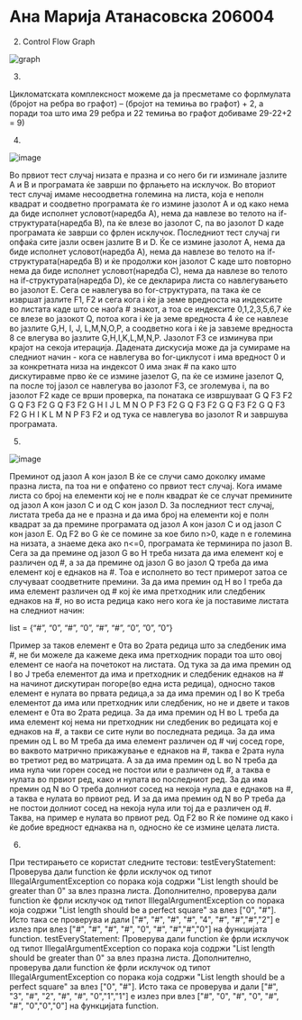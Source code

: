# Ана Марија Атанасовска 206004

2. Control Flow Graph

![graph](https://user-images.githubusercontent.com/86167204/170261819-07d28299-9fb9-497c-8207-fa49c76ba3f5.png)

3. 
Цикломатската комплексност можеме да ја пресметаме со форлмулата (бројот на ребра во графот) – (бројот на темиња во графот) + 2, а поради тоа што има 29 ребра и 22 темиња во графот добиваме 29-22+2 = 9) 

4. 
![image](https://user-images.githubusercontent.com/86167204/170672551-5f3e5359-18b5-4c67-abe5-559e77e62932.png)

Во првиот тест случај низата е празна и со него би ги изминале јазлите A и B и програмата ќе заврши по фрлањето на исклучок. Во вториот тест случај имаме несоодветна големина на листа, која е неполн квадрат и соодветно програмата ќе го измине јазолот А и од како нема да биде исполнет условот(наредба A), нема да навлезе во телото на if-структурата(наредба В), па ќе влезе во јазолот С, па во јазолот D каде програмата ќе заврши со фрлен исклучок. Последниот тест случај ги опфаќа сите јазли освен јазлите В и D.  Ќе се измине јазолот А, нема да биде исполнет условот(наредба A), нема да навлезе во телото на if-структурата(наредба В) и ќе продолжи кон јазолот С каде што повторно нема да биде исполнет условот(наредба С), нема да навлезе во телото на if-структурата(наредба D), ќе се декларира листа со навлегувањето во јазолот Е. Сега се навлегува во for-структурата, па така ќе се извршат јазлите F1, F2 и сега кога i ќе ја земе вредноста на индексите во листата каде што се наоѓа # знакот, а тоа се индексите 0,1,2,3,5,6,7 ќе се влезе во јазокот Q, потоа кога i ќе ја земе вредноста 4 ќе се навлезе во јазлите G,H, I, J, L,M,N,O,P, а соодветно кога i ќе ја завземе вредноста 8 се влегува во јазлите G,H,I,K,L,M,N,P. Јазолот F3 се изминува при крајот на секоја итерација. Дадената дискусија може да ја сумираме на следниот начин - кога се навлегува во for-циклусот i има вредност 0 и за конкретната низа на индексот 0 има знак # па како што дискутиравме прво ќе се измине јазелот G, па ќе се измине јазелот Q, па после тој јазол се навлегува во јазолот F3, се зголемува i, па во јазолот F2 каде се врши проверка, па понатака се извршуваат G Q F3 F2 G Q F3 F2 G Q F3 F2 G H  I  J  L M N O P F3 F2 G Q F3 F2 G Q F3 F2 G Q F3 F2 G H I K L M N P F3 F2 и од тука се навлегува во јазолот R и завршува програмата. 

5. 
![image](https://user-images.githubusercontent.com/86167204/170673041-785689cd-9c55-4f30-9884-042725b40477.png)

Преминот од јазол А кон јазол B ќе се случи само доколку имаме празна листа, па тоа ни е опфатено со првиот тест случај. Кога имаме листа со број на елементи кој не е полн квадрат ќе се случат премините од јазол А кон јазол С и од С кон јазол D. За последниот тест случај, листата треба да не е празна и да има број на елементи кој е полн квадрат за да премине програмата од јазол А кон јазол С и од јазол С кон јазол E. Од F2 во G ќе се помине за кое било n>0, каде n е големина на низата, а знаеме дека ако n<=0, програмата ќе терминира по јазол B. Сега за да премине од јазол G во H треба низата да има елемент кој е различен од #, а за да премине од јазол G во јазол Q треба да има елемент кој е еднаков на #. Тоа е исполнето во тест примерот затоа се случуваат соодветните премини. За да има премин од H во I треба да има елемент различен од # кој ќе има претходник или следбеник еднаков на #, но во иста редица како него кога ќе ја поставиме листата на следниот начин:

list = {“#”, “0”, “#”, 
          “0”, “#”, “#”, 
          “0”, ”0”, ”0”}

Пример за таков елемент е 0та во 2рата редица што за следбеник има #, не би можеле да кажеме дека има претходник поради тоа што овој елемент се наоѓа на почетокот на листата. Од тука за да има премин од I во J треба елементот да има и претходник и следбеник еднаков на # на начинот дискутиран погоре(во една иста редица), односно таков елемент е нулата во првата редица,а за да има премин од  I во K треба елементот да има или претходник или следбеник, но не и двете и таков елемент е 0та во 2рата редица.  За да има премин од H во L треба да има елемент кој нема ни претходник ни следбеник во редицата кој е еднаков на #, а такви се сите нули во последната редица. За да има премин од L во М треба да има елемент различен од # чиј сосед горе, во ваквото матрично прикажување е еднаков на #, таква е 2рата нула во третиот ред во матрицата. А за да има премин од L во N треба да има нула чии горен сосед не постои или е различен од #, a таква е нулата во првиот ред, како и нулата во последниот ред. За да има премин од N во О треба долниот сосед на некоја нула да е еднаков на #, а таква е нулата во првиот ред. И за да има премин од N во P треба да не постои долниот сосед на некоја нула или тој да е различен од #. Таква, на пример е нулата во првиот ред. Од F2 во R ќе помине од како i ќе добие вредност еднаква на n, односно ќе се измине целата листа.

6. 
При тестирањето се користат следните тестови:
testEveryStatement:
Проверува дали function ќе фрли исклучок од типот IllegalArgumentException со порака која содржи "List length should be greater than 0" за влез празна листа. Дополнително, проверува дали function ќе фрли исклучок од типот IllegalArgumentException со порака која содржи "List length should be a perfect square" за влез ["0", "#"]. Исто така се проверува и дали ["#", "#", "#", "#", "4", "#", "#","#","2"] е излез при влез ["#", "#", "#", "#", "0", "#", "#","#","0"] на функцијата function.
testEveryStatement:
Проверува дали function ќе фрли исклучок од типот IllegalArgumentException со порака која содржи "List length should be greater than 0" за влез празна листа. Дополнително, проверува дали function ќе фрли исклучок од типот IllegalArgumentException со порака која содржи "List length should be a perfect square" за влез ["0", "#"]. Исто така се проверува и дали ["#", "3", "#", "2", "#", "#", "0","1","1"] е излез при влез ["#", "0", "#", "0", "#", "#", "0","0","0"] на функцијата function.

